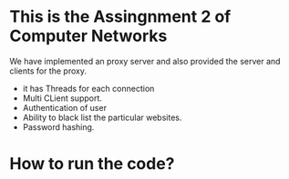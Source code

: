# This is the Assingnment 2 of Computer Networks 

We have implemented an proxy server and also provided the server and clients for the proxy.
- it has Threads for each connection
- Multi CLient support.
- Authentication of user
- Ability to black list the particular websites.
- Password hashing.

# How to run the code?
